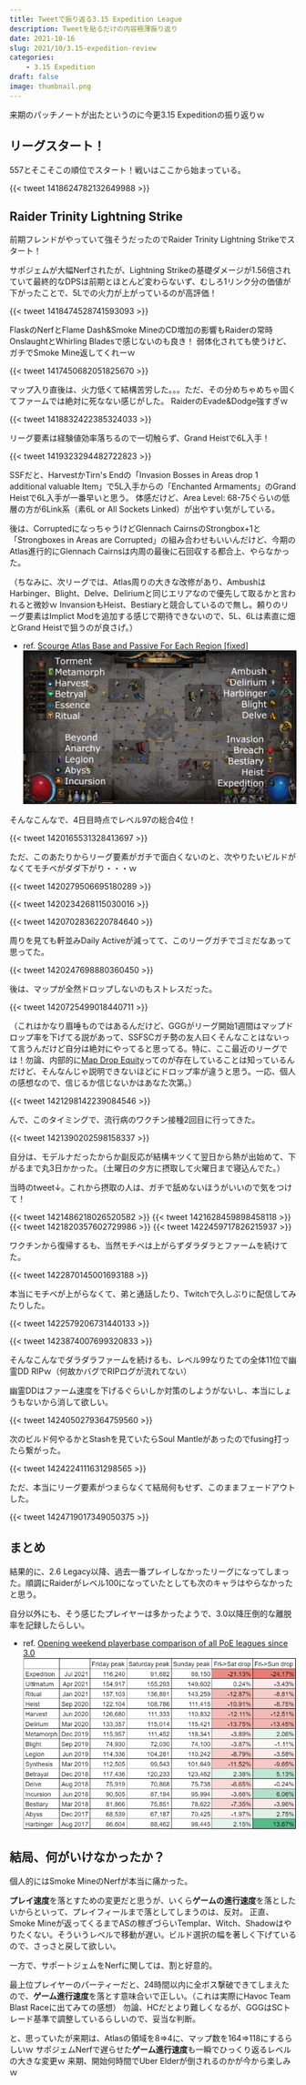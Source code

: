 ```yaml
---
title: Tweetで振り返る3.15 Expedition League
description: Tweetを貼るだけの内容極薄振り返り
date: 2021-10-16
slug: 2021/10/3.15-expedition-review
categories:
    - 3.15 Expedition
draft: false
image: thumbnail.png
---
```


来期のパッチノートが出たというのに今更3.15 Expeditionの振り返りｗ

## リーグスタート！

557とそこそこの順位でスタート！戦いはここから始まっている。

{{< tweet 1418624782132649988 >}}

## Raider Trinity Lightning Strike

前期フレンドがやっていて強そうだったのでRaider Trinity Lightning Strikeでスタート！

サポジェムが大幅Nerfされたが、Lightning Strikeの基礎ダメージが1.56倍されていて最終的なDPSは前期とほとんど変わらないず、むしろ1リンク分の価値が下がったことで、5Lでの火力が上がっているのが高評価！

{{< tweet 1418474528741593093 >}}

FlaskのNerfとFlame Dash&Smoke MineのCD増加の影響もRaiderの常時OnslaughtとWhirling Bladesで感じないのも良き！
弱体化されても使うけど、ガチでSmoke Mine返してくれーｗ

{{< tweet 1417450682051825670 >}}

マップ入り直後は、火力低くて結構苦労した。。。ただ、その分めちゃめちゃ固くてファームでは絶対に死なない感じがした。
RaiderのEvade&Dodge強すぎｗ

{{< tweet 1418832422385324033 >}}

リーグ要素は経験値効率落ちるので一切触らず、Grand Heistで6L入手！

{{< tweet 1419323294482722823 >}}

SSFだと、HarvestかTirn's Endの「Invasion Bosses in Areas drop 1 additional valuable Item」で5L入手からの「Enchanted Armaments」のGrand Heistで6L入手が一番早いと思う。
体感だけど、Area Level: 68-75ぐらいの低層の方が6Link系（素6L or All Sockets Linked）が出やすい気がしている。

後は、CorruptedになっちゃうけどGlennach CairnsのStrongbox+1と「Strongboxes in Areas are Corrupted」の組み合わせもいいんだけど、今期のAtlas進行的にGlennach Cairnsは内周の最後に石回収する都合上、やらなかった。

（ちなみに、次リーグでは、Atlas周りの大きな改修があり、AmbushはHarbinger、Blight、Delve、Deliriumと同じエリアなので優先して取るかと言われると微妙ｗ
InvansionもHeist、Bestiaryと競合しているので無し。頼りのリーグ要素はImplict Modを追加する感じで期待できないので、5L、6Lは素直に畑とGrand Heistで狙うのが良さげ。）

- ref. [Scourge Atlas Base and Passive For Each Region [fixed]](https://www.reddit.com/r/pathofexile/comments/q8hvho/scourge_atlas_base_and_passive_for_each_region/)
![3.16 Scorge League Atlas Passive](3.16-scorge-atlas.png)

そんなこんなで、4日目時点でレベル97の総合4位！

{{< tweet 1420165531328413697 >}}

ただ、このあたりからリーグ要素がガチで面白くないのと、次やりたいビルドがなくてモチベがダダ下がり・・・ｗ

{{< tweet 1420279506695180289 >}}

{{< tweet 1420234268115030016 >}}

{{< tweet 1420702836220784640 >}}

周りを見ても軒並みDaily Activeが減ってて、このリーグガチでゴミだなあって思ってた。

{{< tweet 1420247698880360450 >}}

後は、マップが全然ドロップしないのもストレスだった。

{{< tweet 1420725499018440711 >}}

（これはかなり眉唾ものではあるんだけど、GGGがリーグ開始1週間はマップドロップ率を下げてる説があって、SSFSCガチ勢の友人曰くそんなことはないって言うんだけど自分は絶対にやってると思ってる。特に、ここ最近のリーグでは！勿論、内部的に[Map Drop Equity](http://www.vhpg.com/map-drop-equity/)ってのが存在していることは知っているんだけど、そんなんじゃ説明できないほどにドロップ率が違うと思う。一応、個人の感想なので、信じるか信じないかはあなた次第。）

{{< tweet 1421298142239084546 >}}

んで、このタイミングで、流行病のワクチン接種2回目に行ってきた。

{{< tweet 1421390202598158337 >}}

自分は、モデルナだったからか副反応が結構キツくて翌日から熱が出始めて、下がるまで丸3日かかった。（土曜日の夕方に摂取して火曜日まで寝込んでた。）

当時のtweet↓。これから摂取の人は、ガチで舐めないほうがいいので気をつけて！

{{< tweet 1421486218026520582 >}}
{{< tweet 1421628459898458118 >}}
{{< tweet 1421820357602729986 >}}
{{< tweet 1422459717826215937 >}}

ワクチンから復帰するも、当然モチベは上がらずダラダラとファームを続けてた。

{{< tweet 1422870145001693188 >}}

本当にモチベが上がらなくて、弟と通話したり、Twitchで久しぶりに配信してみたりした。

{{< tweet 1422579206731440133 >}}

{{< tweet 1423874007699320833 >}}

そんなこんなでダラダラファームを続けるも、レベル99なりたての全体11位で幽霊DD RIPｗ（何故かバグでRIPログが流れてない）

幽霊DDはファーム速度を下げるぐらいしか対策のしようがないし、本当にしょうもないから消して欲しい。

{{< tweet 1424050279364759560 >}}

次のビルド何やるかとStashを見ていたらSoul Mantleがあったのでfusing打ったら繋がった。

{{< tweet 1424224111631298565 >}}

ただ、本当にリーグ要素がつまらなくて結局何もせず、このままフェードアウトした。

{{< tweet 1424719017349050375 >}}

## まとめ

結果的に、2.6 Legacy以降、過去一番プレイしなかったリーグになってしまった。順調にRaiderがレベル100になっていたとしても次のキャラはやらなかったと思う。

自分以外にも、そう感じたプレイヤーは多かったようで、3.0以降圧倒的な離脱率を記録したらしい。

- ref. [Opening weekend playerbase comparison of all PoE leagues since 3.0](https://www.reddit.com/r/pathofexile/comments/orjyf7/opening_weekend_playerbase_comparison_of_all_poe/)
![population](population.png)

## 結局、何がいけなかったか？

個人的にはSmoke MineのNerfが本当に痛かった。

**プレイ速度**を落とすための変更だと思うが、いくら**ゲームの進行速度**を落としたいからといって、プレイフィールまで落としてしまうのは、反対。
正直、Smoke Mineが返ってくるまでASの稼ぎづらいTemplar、Witch、Shadowはやりたくない。そういうレベルで移動が遅い。ビルド選択の幅を著しく下げているので、さっさと戻して欲しい。

一方で、サポートジェムをNerfに関しては、割と好意的。

最上位プレイヤーのパーティーだと、24時間以内に全ボス撃破できてしまえたので、**ゲーム進行速度**を落とす意味合いで正しい。（これは実際にHavoc Team Blast Raceに出てみての感想）
勿論、HCだとより難しくなるが、GGGはSCトレード基準で調整しているらしいので、妥当な判断。

と、思っていたが来期は、Atlasの領域を8=>4に、マップ数を164=>118にするらしいｗ サポジェムNerfで遅らせた**ゲーム進行速度**も一瞬でひっくり返るレベルの大きな変更ｗ
来期、開始何時間でUber Elderが倒されるのかが今から楽しみｗ